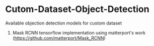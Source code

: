 # Cutom-Dataset-Object-Detection
Available objection detection models for custom dataset

1. Mask RCNN tensorflow implementation using matterport's work (https://github.com/matterport/Mask_RCNN)
